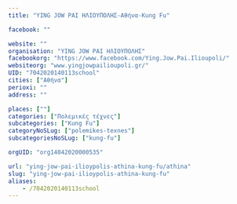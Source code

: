```yaml
---
title: "YING JOW PAI ΗΛΙΟΥΠΟΛΗΣ-Αθήνα-Kung Fu"

facebook: ""

website: ""
organisation: "YING JOW PAI ΗΛΙΟΥΠΟΛΗΣ"
facebookorg: "https://www.facebook.com/Ying.Jow.Pai.Ilioupoli/"
websiteorg: "www.yingjowpailioupoli.gr/"
UID: "7042020140113school"
cities: ["Αθήνα"]
perioxi: ""
address: ""

places: [""]
categories: ["Πολεμικές τέχνες"]
subcategories: ["Kung Fu"]
categoryNoSLug: ["polemikes-texnes"]
subcategoriesNoSLug: ["kung-fu"]

orgUID: "org14042020000535"

url: "ying-jow-pai-ilioypolis-athina-kung-fu/athina"
slug: "ying-jow-pai-ilioypolis-athina-kung-fu"
aliases:
    - /7042020140113school
---
```





